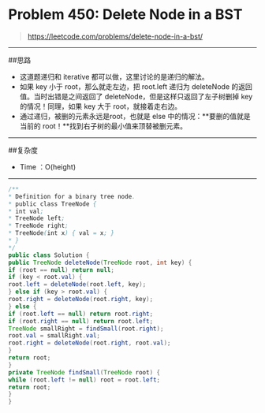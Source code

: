 # Problem 450: Delete Node in a BST

> https://leetcode.com/problems/delete-node-in-a-bst/

------
##思路
* 这道题递归和 iterative 都可以做，这里讨论的是递归的解法。
* 如果 key 小于 root，那么就走左边，把 root.left 递归为 deleteNode 的返回值。当时出错是之间返回了 deleteNode，但是这样只返回了左子树删掉 key 的情况！同理，如果 key 大于 root，就接着走右边。
* 通过递归，被删的元素永远是root，也就是 else 中的情况：**要删的值就是当前的 root！**找到右子树的最小值来顶替被删元素。

------
##复杂度
* Time ：O(height)

-----


```java
/**
* Definition for a binary tree node.
* public class TreeNode {
* int val;
* TreeNode left;
* TreeNode right;
* TreeNode(int x) { val = x; }
* }
*/
public class Solution {
public TreeNode deleteNode(TreeNode root, int key) {
if (root == null) return null;
if (key < root.val) {
root.left = deleteNode(root.left, key);
} else if (key > root.val) {
root.right = deleteNode(root.right, key);
} else {
if (root.left == null) return root.right;
if (root.right == null) return root.left;
TreeNode smallRight = findSmall(root.right);
root.val = smallRight.val;
root.right = deleteNode(root.right, root.val);
}
return root;
}
private TreeNode findSmall(TreeNode root) {
while (root.left != null) root = root.left;
return root;
}
}
```
